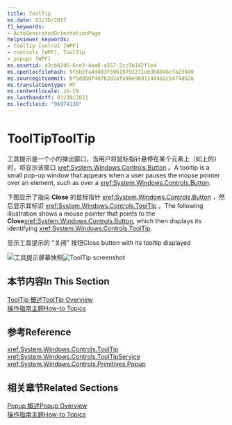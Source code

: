 ```yaml
---
title: ToolTip
ms.date: 03/30/2017
f1_keywords:
- AutoGeneratedOrientationPage
helpviewer_keywords:
- ToolTip control [WPF]
- controls [WPF], ToolTip
- popups [WPF]
ms.assetid: a3cb42d6-6ce3-4aa0-a557-2cc5b142f1e4
ms.openlocfilehash: 9fbb2fa4d403f59619792271eb3b8046cfa23949
ms.sourcegitcommit: bf5dd80f4d7b202afa90e90d1148402c5474d826
ms.translationtype: MT
ms.contentlocale: zh-CN
ms.lasthandoff: 03/30/2021
ms.locfileid: "96974130"
---
```

# <a name="tooltip"></a><span data-ttu-id="f2e2a-102">ToolTip</span><span class="sxs-lookup"><span data-stu-id="f2e2a-102">ToolTip</span></span>
<span data-ttu-id="f2e2a-103">工具提示是一个小的弹出窗口，当用户将鼠标指针悬停在某个元素上（如上的）时，将显示该窗口 <xref:System.Windows.Controls.Button> 。</span><span class="sxs-lookup"><span data-stu-id="f2e2a-103">A tooltip is a small pop-up window that appears when a user pauses the mouse pointer over an element, such as over a <xref:System.Windows.Controls.Button>.</span></span>  
  
 <span data-ttu-id="f2e2a-104">下图显示了指向 **Close** 的鼠标指针 <xref:System.Windows.Controls.Button> ，然后显示其标识 <xref:System.Windows.Controls.ToolTip> 。</span><span class="sxs-lookup"><span data-stu-id="f2e2a-104">The following illustration shows a mouse pointer that points to the **Close**<xref:System.Windows.Controls.Button>, which then displays its identifying <xref:System.Windows.Controls.ToolTip>.</span></span>  
  
 <span data-ttu-id="f2e2a-105">显示工具提示的 "关闭" 按钮</span><span class="sxs-lookup"><span data-stu-id="f2e2a-105">Close button with its tooltip displayed</span></span>  
  
 <span data-ttu-id="f2e2a-106">![工具提示屏幕快照](./media/ss-ctl-tooltip.png "SS_CTL_tooltip")</span><span class="sxs-lookup"><span data-stu-id="f2e2a-106">![ToolTip screenshot](./media/ss-ctl-tooltip.png "SS_CTL_tooltip")</span></span>  
  
## <a name="in-this-section"></a><span data-ttu-id="f2e2a-107">本节内容</span><span class="sxs-lookup"><span data-stu-id="f2e2a-107">In This Section</span></span>  
 [<span data-ttu-id="f2e2a-108">ToolTip 概述</span><span class="sxs-lookup"><span data-stu-id="f2e2a-108">ToolTip Overview</span></span>](tooltip-overview.md)  
  [<span data-ttu-id="f2e2a-109">操作指南主题</span><span class="sxs-lookup"><span data-stu-id="f2e2a-109">How-to Topics</span></span>](tooltip-how-to-topics.md)  
  
## <a name="reference"></a><span data-ttu-id="f2e2a-110">参考</span><span class="sxs-lookup"><span data-stu-id="f2e2a-110">Reference</span></span>  
 <xref:System.Windows.Controls.ToolTip>  
  <xref:System.Windows.Controls.ToolTipService>  
  <xref:System.Windows.Controls.Primitives.Popup>  
  
## <a name="related-sections"></a><span data-ttu-id="f2e2a-111">相关章节</span><span class="sxs-lookup"><span data-stu-id="f2e2a-111">Related Sections</span></span>  
 [<span data-ttu-id="f2e2a-112">Popup 概述</span><span class="sxs-lookup"><span data-stu-id="f2e2a-112">Popup Overview</span></span>](popup-overview.md)  
  [<span data-ttu-id="f2e2a-113">操作指南主题</span><span class="sxs-lookup"><span data-stu-id="f2e2a-113">How-to Topics</span></span>](popup-how-to-topics.md)
